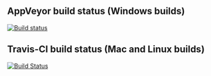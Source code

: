 ## AppVeyor build status (Windows builds)
[![Build status](https://ci.appveyor.com/api/projects/status/github/SakaDream/java-cef-build?svg=true)](https://ci.appveyor.com/project/SakaDream/java-cef-build)
 
## Travis-CI build status (Mac and Linux builds)
[![Build Status](https://travis-ci.org/SakaDream/java-cef-build.svg?branch=master)](https://travis-ci.org/SakaDream/java-cef-build)
